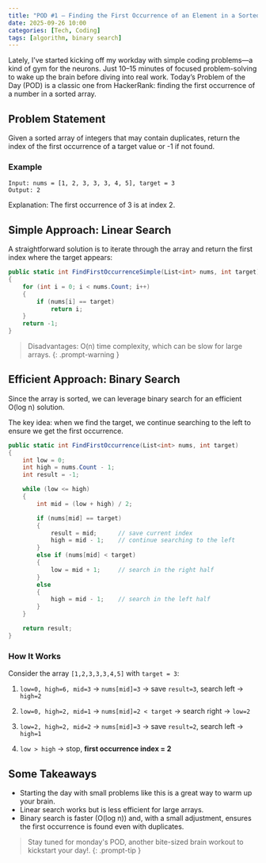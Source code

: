 ```yaml
---
title: "POD #1 – Finding the First Occurrence of an Element in a Sorted Array"
date: 2025-09-26 10:00
categories: [Tech, Coding]
tags: [algorithm, binary search]
---
```


Lately, I’ve started kicking off my workday with simple coding problems—a kind of gym for the neurons. Just 10–15 minutes of focused problem-solving to wake up the brain before diving into real work. Today’s Problem of the Day (POD) is a classic one from HackerRank: finding the first occurrence of a number in a sorted array.

## Problem Statement
Given a sorted array of integers that may contain duplicates, return the index of the first occurrence of a target value or -1 if not found.

### Example
```
Input: nums = [1, 2, 3, 3, 3, 4, 5], target = 3
Output: 2
```
Explanation: The first occurrence of 3 is at index 2.

## Simple Approach: Linear Search
A straightforward solution is to iterate through the array and return the first index where the target appears:
``` csharp
public static int FindFirstOccurrenceSimple(List<int> nums, int target)
{
    for (int i = 0; i < nums.Count; i++)
    {
        if (nums[i] == target)
            return i;
    }
    return -1;
}
```

> Disadvantages: O(n) time complexity, which can be slow for large arrays.
{: .prompt-warning }

## Efficient Approach: Binary Search
Since the array is sorted, we can leverage binary search for an efficient O(log n) solution.

The key idea: when we find the target, we continue searching to the left to ensure we get the first occurrence.
``` csharp
public static int FindFirstOccurrence(List<int> nums, int target)
{
    int low = 0;
    int high = nums.Count - 1;
    int result = -1;

    while (low <= high)
    {
        int mid = (low + high) / 2;

        if (nums[mid] == target)
        {
            result = mid;      // save current index
            high = mid - 1;    // continue searching to the left
        }
        else if (nums[mid] < target)
        {
            low = mid + 1;     // search in the right half
        }
        else
        {
            high = mid - 1;    // search in the left half
        }
    }

    return result;
}
```

### How It Works
Consider the array `[1,2,3,3,3,4,5]` with `target = 3`:

1. `low=0, high=6, mid=3` → `nums[mid]=3` → save `result=3`, search left → `high=2`

2. `low=0, high=2, mid=1` → `nums[mid]=2 < target` → search right → `low=2`

3. `low=2, high=2, mid=2` → `nums[mid]=3` → save `result=2`, search left → `high=1`

4. `low > high` → stop, **first occurrence index = 2**

## Some Takeaways
- Starting the day with small problems like this is a great way to warm up your brain.
- Linear search works but is less efficient for large arrays.
- Binary search is faster (O(log n)) and, with a small adjustment, ensures the first occurrence is found even with duplicates.

> Stay tuned for monday's POD, another bite-sized brain workout to kickstart your day!.
{: .prompt-tip }
